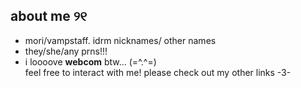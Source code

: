 ## about me ୨୧
- mori/vampstaff. idrm nicknames/ other names
- they/she/any prns!!!
- i loooove <b>webcom</b> btw... (=^.^=)
<br>  feel free to interact with me! please check out my other links -3-
